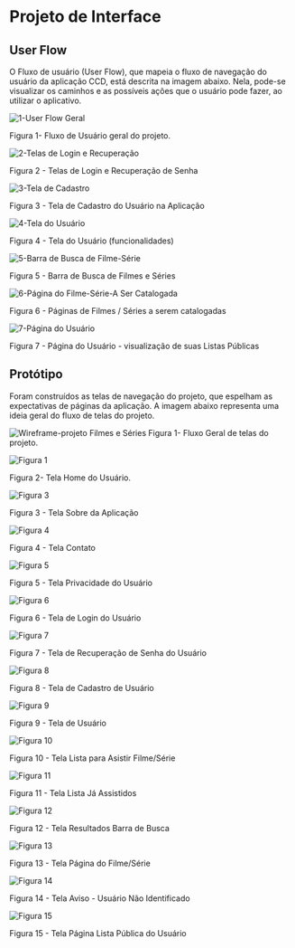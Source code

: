 
# Projeto de Interface

## User Flow

O Fluxo de usuário (User Flow), que mapeia o fluxo de navegação do usuário da aplicação CCD, está descrita na imagem abaixo. 
Nela, pode-se visualizar os caminhos e as possíveis ações que o usuário pode fazer, ao utilizar o aplicativo.

![1-User Flow Geral](https://github.com/ICEI-PUC-Minas-PMV-ADS/pmv-ads-2023-2-e1-proj-web-t6-catalogocinematograficodigital/assets/145228139/a8d991b1-61b9-4b77-9756-6db3905a65a4)

Figura 1- Fluxo de Usuário geral do projeto.


![2-Telas de Login e Recuperação](https://github.com/ICEI-PUC-Minas-PMV-ADS/pmv-ads-2023-2-e1-proj-web-t6-catalogocinematograficodigital/assets/145228139/51a965e4-5078-4090-8ffe-9c5af8f8330d)

Figura 2 - Telas de Login e Recuperação de Senha

![3-Tela de Cadastro](https://github.com/ICEI-PUC-Minas-PMV-ADS/pmv-ads-2023-2-e1-proj-web-t6-catalogocinematograficodigital/assets/145228139/aa6f89fe-2b88-4780-bfc8-c2161f6674b6)

Figura 3 - Tela de Cadastro do Usuário na Aplicação

![4-Tela do Usuário](https://github.com/ICEI-PUC-Minas-PMV-ADS/pmv-ads-2023-2-e1-proj-web-t6-catalogocinematograficodigital/assets/145228139/2c18bad0-5a80-4a7c-bea7-698dae08077e)

Figura 4 - Tela do Usuário (funcionalidades)

![5-Barra de Busca de Filme-Série](https://github.com/ICEI-PUC-Minas-PMV-ADS/pmv-ads-2023-2-e1-proj-web-t6-catalogocinematograficodigital/assets/145228139/e97294e1-0fe6-43d0-a01b-645640d7e20b)

Figura 5 - Barra de Busca de Filmes e Séries

![6-Página do Filme-Série-A Ser Catalogada](https://github.com/ICEI-PUC-Minas-PMV-ADS/pmv-ads-2023-2-e1-proj-web-t6-catalogocinematograficodigital/assets/145228139/5bb8355a-164f-4a8e-a55e-d5b813d412f8)

Figura 6 - Páginas de Filmes / Séries a serem catalogadas

![7-Página do Usuário](https://github.com/ICEI-PUC-Minas-PMV-ADS/pmv-ads-2023-2-e1-proj-web-t6-catalogocinematograficodigital/assets/145228139/d2a7a893-6fe0-4acb-a5e7-9224084516fc)

Figura 7 - Página do Usuário - visualização de suas Listas Públicas


## Protótipo

Foram construídos as telas de navegação do projeto, que espelham as expectativas de páginas da aplicação. A imagem abaixo representa uma ideia geral do fluxo de telas do projeto.

![Wireframe-projeto Filmes e Séries](https://github.com/ICEI-PUC-Minas-PMV-ADS/pmv-ads-2023-2-e1-proj-web-t6-catalogocinematograficodigital/assets/145228139/22bb9c9a-4783-4b35-8159-571d625ec3ba)
Figura 1- Fluxo Geral de telas do projeto.


![Figura 1](https://github.com/ICEI-PUC-Minas-PMV-ADS/pmv-ads-2023-2-e1-proj-web-t6-catalogocinematograficodigital/assets/145228888/d169e101-1963-44b3-bc37-e80a3e7475ff)

Figura 2- Tela Home do Usuário.

![Figura 3](https://github.com/ICEI-PUC-Minas-PMV-ADS/pmv-ads-2023-2-e1-proj-web-t6-catalogocinematograficodigital/assets/145228888/3051bcad-27f3-4993-a026-cac2d625fb34)

Figura 3 - Tela Sobre da Aplicação

![Figura 4](https://github.com/ICEI-PUC-Minas-PMV-ADS/pmv-ads-2023-2-e1-proj-web-t6-catalogocinematograficodigital/assets/145228888/e2e11ff6-d1a2-468c-9f78-2f6dd53fedf9)

Figura 4 - Tela Contato

![Figura 5](https://github.com/ICEI-PUC-Minas-PMV-ADS/pmv-ads-2023-2-e1-proj-web-t6-catalogocinematograficodigital/assets/145228888/92a8a600-6ea2-4917-b8fc-18d8c6634afd)

Figura 5 - Tela Privacidade do Usuário

![Figura 6](https://github.com/ICEI-PUC-Minas-PMV-ADS/pmv-ads-2023-2-e1-proj-web-t6-catalogocinematograficodigital/assets/145228888/b1aae9a6-872f-4c73-80f4-d04bfa2b5caa)

Figura 6 - Tela de Login do Usuário

![Figura 7](https://github.com/ICEI-PUC-Minas-PMV-ADS/pmv-ads-2023-2-e1-proj-web-t6-catalogocinematograficodigital/assets/145228888/ea7af7d6-5b5e-4c9c-a347-00047fb925d5)

Figura 7 - Tela de Recuperação de Senha do Usuário

![Figura 8](https://github.com/ICEI-PUC-Minas-PMV-ADS/pmv-ads-2023-2-e1-proj-web-t6-catalogocinematograficodigital/assets/145228888/80f0aed6-6d96-4024-bef2-729d4c271252)

Figura 8 - Tela de Cadastro de Usuário

![Figura 9](https://github.com/ICEI-PUC-Minas-PMV-ADS/pmv-ads-2023-2-e1-proj-web-t6-catalogocinematograficodigital/assets/145228888/1b6610aa-d918-4797-8766-806754025e8d)

Figura 9 - Tela de Usuário

![Figura 10](https://github.com/ICEI-PUC-Minas-PMV-ADS/pmv-ads-2023-2-e1-proj-web-t6-catalogocinematograficodigital/assets/145228888/d9600842-ef9c-4992-832c-575049ee8b34)

Figura 10 - Tela Lista para Asistir Filme/Série

![Figura 11](https://github.com/ICEI-PUC-Minas-PMV-ADS/pmv-ads-2023-2-e1-proj-web-t6-catalogocinematograficodigital/assets/145228888/cf94dd16-da35-46e6-9ba3-8bbea9c0c837)

Figura 11 - Tela Lista Já Assistidos

![Figura 12](https://github.com/ICEI-PUC-Minas-PMV-ADS/pmv-ads-2023-2-e1-proj-web-t6-catalogocinematograficodigital/assets/145228888/25b571de-7893-4638-9e9b-c10a3f46e7a9)

Figura 12 - Tela Resultados Barra de Busca

![Figura 13](https://github.com/ICEI-PUC-Minas-PMV-ADS/pmv-ads-2023-2-e1-proj-web-t6-catalogocinematograficodigital/assets/145228888/95304d77-b6e2-4910-b5cb-827b2fac652d)

Figura 13 - Tela Página do Filme/Série

![Figura 14](https://github.com/ICEI-PUC-Minas-PMV-ADS/pmv-ads-2023-2-e1-proj-web-t6-catalogocinematograficodigital/assets/145228888/c01d22e8-b4df-42d7-a87f-f2a3d0519033)

Figura 14 - Tela Aviso - Usuário Não Identificado

![Figura 15](https://github.com/ICEI-PUC-Minas-PMV-ADS/pmv-ads-2023-2-e1-proj-web-t6-catalogocinematograficodigital/assets/145228888/c7cab142-adf4-41f1-a34a-aabbf27018ed)

Figura 15 - Tela Página Lista Pública do Usuário



